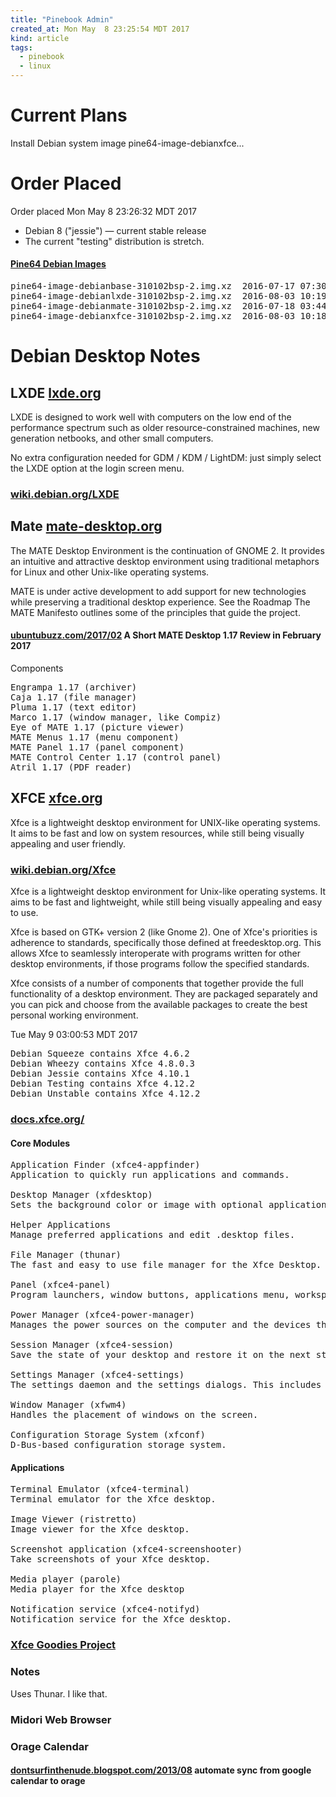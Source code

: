 ```yaml
---
title: "Pinebook Admin"
created_at: Mon May  8 23:25:54 MDT 2017
kind: article
tags:
  - pinebook
  - linux
---
```


<h1>Current Plans</h1>

Install Debian system image pine64-image-debianxfce...

<h1>Order Placed</h1>

Order placed Mon May  8 23:26:32 MDT 2017

<ul>
  <li>Debian 8 ("jessie") — current stable release</li>
  <li>The current "testing" distribution is stretch.</li>
</ul>

<h4>
  <a href="http://cdn.pine64.uk/Debian/" target="_blank">Pine64 Debian Images</a>
</h4>

<pre>
pine64-image-debianbase-310102bsp-2.img.xz	2016-07-17 07:30 	243M	 
pine64-image-debianlxde-310102bsp-2.img.xz	2016-08-03 10:19 	1.0G	 
pine64-image-debianmate-310102bsp-2.img.xz	2016-07-18 03:44 	1.1G	 
pine64-image-debianxfce-310102bsp-2.img.xz	2016-08-03 10:18 	1.1G	 
</pre>

<h1>Debian Desktop Notes</h1>

<h2>
  LXDE
  <a href="http://lxde.org/" target="_blank">lxde.org</a>
</h2>

LXDE is designed to work well with computers on the low end of the
performance spectrum such as older resource-constrained machines, new
generation netbooks, and other small computers.

No extra configuration needed for GDM / KDM / LightDM: just simply select
the LXDE option at the login screen menu.

<h3>
  <a href="https://wiki.debian.org/LXDE" target="_blank">wiki.debian.org/LXDE</a>
</h3>

<h2>
  Mate
  <a href="http://mate-desktop.org/" target="_blank">mate-desktop.org</a>
</h2>

The MATE Desktop Environment is the continuation of GNOME 2. It provides
an intuitive and attractive desktop environment using traditional
metaphors for Linux and other Unix-like operating systems.

MATE is under active development to add support for new technologies
while preserving a traditional desktop experience. See the Roadmap The
MATE Manifesto outlines some of the principles that guide the project.

<h4>
  <a href="http://www.ubuntubuzz.com/2017/02/a-short-mate-desktop-117-review-in-february-2017.html" target="_blank">ubuntubuzz.com/2017/02</a>
  A Short MATE Desktop 1.17 Review in February 2017
</h4>

Components

<pre>
Engrampa 1.17 (archiver)
Caja 1.17 (file manager)
Pluma 1.17 (text editor)
Marco 1.17 (window manager, like Compiz)
Eye of MATE 1.17 (picture viewer)
MATE Menus 1.17 (menu component)
MATE Panel 1.17 (panel component)
MATE Control Center 1.17 (control panel)
Atril 1.17 (PDF reader)
</pre>


<h2>
  XFCE
  <a href="http://www.xfce.org/" target="_blank">xfce.org</a>
</h2>

Xfce is a lightweight desktop environment for UNIX-like operating
systems. It aims to be fast and low on system resources, while still
being visually appealing and user friendly.

<h3>
  <a href="https://wiki.debian.org/Xfce" target="_blank">wiki.debian.org/Xfce</a>
</h3>

Xfce is a lightweight desktop environment for Unix-like operating
systems. It aims to be fast and lightweight, while still being visually
appealing and easy to use.

Xfce is based on GTK+ version 2 (like Gnome 2). One of Xfce's
priorities is adherence to standards, specifically those defined
at freedesktop.org. This allows Xfce to seamlessly interoperate with
programs written for other desktop environments, if those programs follow
the specified standards.

Xfce consists of a number of components that together provide the full
functionality of a desktop environment. They are packaged separately
and you can pick and choose from the available packages to create the
best personal working environment.


Tue May  9 03:00:53 MDT 2017

<pre>
Debian Squeeze contains Xfce 4.6.2
Debian Wheezy contains Xfce 4.8.0.3
Debian Jessie contains Xfce 4.10.1
Debian Testing contains Xfce 4.12.2
Debian Unstable contains Xfce 4.12.2 
</pre>

<h3>
  <a href="http://docs.xfce.org/" target="_blank">docs.xfce.org/</a>
</h3>

<h4>Core Modules</h4>

<pre>
Application Finder (xfce4-appfinder)
Application to quickly run applications and commands.

Desktop Manager (xfdesktop)
Sets the background color or image with optional application menu or icons for minimized applications or launchers, devices and folders.

Helper Applications
Manage preferred applications and edit .desktop files.

File Manager (thunar)
The fast and easy to use file manager for the Xfce Desktop.

Panel (xfce4-panel)
Program launchers, window buttons, applications menu, workspace switcher and more.

Power Manager (xfce4-power-manager)
Manages the power sources on the computer and the devices that can be controlled to reduce their power consumption.

Session Manager (xfce4-session)
Save the state of your desktop and restore it on the next startup.

Settings Manager (xfce4-settings)
The settings daemon and the settings dialogs. This includes the accessibility, appearance, display, keyboard and mouse settings.

Window Manager (xfwm4)
Handles the placement of windows on the screen.

Configuration Storage System (xfconf)
D-Bus-based configuration storage system.
</pre>

<h4>Applications</h4>

<pre>
Terminal Emulator (xfce4-terminal)
Terminal emulator for the Xfce desktop.

Image Viewer (ristretto)
Image viewer for the Xfce desktop.

Screenshot application (xfce4-screenshooter)
Take screenshots of your Xfce desktop.

Media player (parole)
Media player for the Xfce desktop

Notification service (xfce4-notifyd)
Notification service for the Xfce desktop.
</pre>


<h3>
  <a href="http://goodies.xfce.org/" target="_blank">Xfce Goodies Project</a>
</h3>

<h3>Notes</h3>

Uses Thunar. I like that.

<h3>Midori Web Browser</h3>

<h3>Orage Calendar</h3>

<h4>
  <a href="http://dontsurfinthenude.blogspot.com/2013/08/sync-orage-and-google-calendar.html" target="_blank">dontsurfinthenude.blogspot.com/2013/08</a>
  automate sync from google calendar to orage
</h4>

<!--
html boilerplate
<a href="" target="_blank"></a>
<a name=""></a>
<img src="" width="400px">
<ul>
  <li></li>
</ul>
<pre>
</pre>
<pre><code>
</code></pre>
<math xmlns='http://www.w3.org/1998/Math/MathML' display='block'>
</math>
-->
